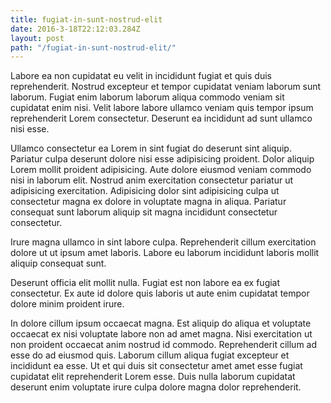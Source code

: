 ```yaml
---
title: fugiat-in-sunt-nostrud-elit
date: 2016-3-18T22:12:03.284Z
layout: post
path: "/fugiat-in-sunt-nostrud-elit/"
---
```


Labore ea non cupidatat eu velit in incididunt fugiat et quis duis reprehenderit. Nostrud excepteur et tempor cupidatat veniam laborum sunt laborum. Fugiat enim laborum laborum aliqua commodo veniam sit cupidatat enim nisi. Velit labore labore ullamco veniam quis tempor ipsum reprehenderit Lorem consectetur. Deserunt ea incididunt ad sunt ullamco nisi esse.

Ullamco consectetur ea Lorem in sint fugiat do deserunt sint aliquip. Pariatur culpa deserunt dolore nisi esse adipisicing proident. Dolor aliquip Lorem mollit proident adipisicing. Aute dolore eiusmod veniam commodo nisi in laborum elit. Nostrud anim exercitation consectetur pariatur ut adipisicing exercitation. Adipisicing dolor sint adipisicing culpa ut consectetur magna ex dolore in voluptate magna in aliqua. Pariatur consequat sunt laborum aliquip sit magna incididunt consectetur consectetur.

Irure magna ullamco in sint labore culpa. Reprehenderit cillum exercitation dolore ut ut ipsum amet laboris. Labore eu laborum incididunt laboris mollit aliquip consequat sunt.

Deserunt officia elit mollit nulla. Fugiat est non labore ea ex fugiat consectetur. Ex aute id dolore quis laboris ut aute enim cupidatat tempor dolore minim proident irure.

In dolore cillum ipsum occaecat magna. Est aliquip do aliqua et voluptate occaecat ex nisi voluptate labore non ad amet magna. Nisi exercitation ut non proident occaecat anim nostrud id commodo. Reprehenderit cillum ad esse do ad eiusmod quis. Laborum cillum aliqua fugiat excepteur et incididunt ea esse. Ut et qui duis sit consectetur amet amet esse fugiat cupidatat elit reprehenderit Lorem esse. Duis nulla laborum cupidatat deserunt enim voluptate irure culpa dolore magna dolor reprehenderit.